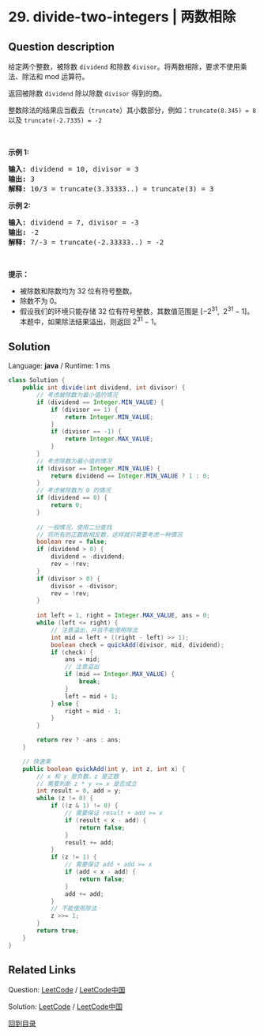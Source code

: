 ﻿# 29. divide-two-integers | 两数相除

## Question description

<!--If you want to use the English description, use <p>Given two integers <code>dividend</code> and <code>divisor</code>, divide two integers <strong>without</strong> using multiplication, division, and mod operator.</p>

<p>The integer division should truncate toward zero, which means losing its fractional part. For example, <code>8.345</code> would be truncated to <code>8</code>, and <code>-2.7335</code> would be truncated to <code>-2</code>.</p>

<p>Return <em>the <strong>quotient</strong> after dividing </em><code>dividend</code><em> by </em><code>divisor</code>.</p>

<p><strong>Note: </strong>Assume we are dealing with an environment that could only store integers within the <strong>32-bit</strong> signed integer range: <code>[&minus;2<sup>31</sup>, 2<sup>31</sup> &minus; 1]</code>. For this problem, if the quotient is <strong>strictly greater than</strong> <code>2<sup>31</sup> - 1</code>, then return <code>2<sup>31</sup> - 1</code>, and if the quotient is <strong>strictly less than</strong> <code>-2<sup>31</sup></code>, then return <code>-2<sup>31</sup></code>.</p>

<p>&nbsp;</p>
<p><strong>Example 1:</strong></p>

<pre>
<strong>Input:</strong> dividend = 10, divisor = 3
<strong>Output:</strong> 3
<strong>Explanation:</strong> 10/3 = 3.33333.. which is truncated to 3.
</pre>

<p><strong>Example 2:</strong></p>

<pre>
<strong>Input:</strong> dividend = 7, divisor = -3
<strong>Output:</strong> -2
<strong>Explanation:</strong> 7/-3 = -2.33333.. which is truncated to -2.
</pre>

<p>&nbsp;</p>
<p><strong>Constraints:</strong></p>

<ul>
	<li><code>-2<sup>31</sup> &lt;= dividend, divisor &lt;= 2<sup>31</sup> - 1</code></li>
	<li><code>divisor != 0</code></li>
</ul>
 instead-->
<p>给定两个整数，被除数&nbsp;<code>dividend</code>&nbsp;和除数&nbsp;<code>divisor</code>。将两数相除，要求不使用乘法、除法和 mod 运算符。</p>

<p>返回被除数&nbsp;<code>dividend</code>&nbsp;除以除数&nbsp;<code>divisor</code>&nbsp;得到的商。</p>

<p>整数除法的结果应当截去（<code>truncate</code>）其小数部分，例如：<code>truncate(8.345) = 8</code> 以及 <code>truncate(-2.7335) = -2</code></p>

<p>&nbsp;</p>

<p><strong>示例&nbsp;1:</strong></p>

<pre><strong>输入:</strong> dividend = 10, divisor = 3
<strong>输出:</strong> 3
<strong>解释: </strong>10/3 = truncate(3.33333..) = truncate(3) = 3</pre>

<p><strong>示例&nbsp;2:</strong></p>

<pre><strong>输入:</strong> dividend = 7, divisor = -3
<strong>输出:</strong> -2
<strong>解释:</strong> 7/-3 = truncate(-2.33333..) = -2</pre>

<p>&nbsp;</p>

<p><strong>提示：</strong></p>

<ul>
	<li>被除数和除数均为 32 位有符号整数。</li>
	<li>除数不为&nbsp;0。</li>
	<li>假设我们的环境只能存储 32 位有符号整数，其数值范围是 [&minus;2<sup>31</sup>,&nbsp; 2<sup>31&nbsp;</sup>&minus; 1]。本题中，如果除法结果溢出，则返回 2<sup>31&nbsp;</sup>&minus; 1。</li>
</ul>




## Solution

Language: **java**  /  Runtime: 1 ms

```java
class Solution {
    public int divide(int dividend, int divisor) {
        // 考虑被除数为最小值的情况
        if (dividend == Integer.MIN_VALUE) {
            if (divisor == 1) {
                return Integer.MIN_VALUE;
            }
            if (divisor == -1) {
                return Integer.MAX_VALUE;
            }
        }
        // 考虑除数为最小值的情况
        if (divisor == Integer.MIN_VALUE) {
            return dividend == Integer.MIN_VALUE ? 1 : 0;
        }
        // 考虑被除数为 0 的情况
        if (dividend == 0) {
            return 0;
        }
        
        // 一般情况，使用二分查找
        // 将所有的正数取相反数，这样就只需要考虑一种情况
        boolean rev = false;
        if (dividend > 0) {
            dividend = -dividend;
            rev = !rev;
        }
        if (divisor > 0) {
            divisor = -divisor;
            rev = !rev;
        }
        
        int left = 1, right = Integer.MAX_VALUE, ans = 0;
        while (left <= right) {
            // 注意溢出，并且不能使用除法
            int mid = left + ((right - left) >> 1);
            boolean check = quickAdd(divisor, mid, dividend);
            if (check) {
                ans = mid;
                // 注意溢出
                if (mid == Integer.MAX_VALUE) {
                    break;
                }
                left = mid + 1;
            } else {
                right = mid - 1;
            }
        }

        return rev ? -ans : ans;
    }

    // 快速乘
    public boolean quickAdd(int y, int z, int x) {
        // x 和 y 是负数，z 是正数
        // 需要判断 z * y >= x 是否成立
        int result = 0, add = y;
        while (z != 0) {
            if ((z & 1) != 0) {
                // 需要保证 result + add >= x
                if (result < x - add) {
                    return false;
                }
                result += add;
            }
            if (z != 1) {
                // 需要保证 add + add >= x
                if (add < x - add) {
                    return false;
                }
                add += add;
            }
            // 不能使用除法
            z >>= 1;
        }
        return true;
    }
}


```



## Related Links

Question: [LeetCode](https://leetcode.com/problems/divide-two-integers/description/)  /  [LeetCode中国](https://leetcode-cn.com/problems/divide-two-integers/description/)

Solution: [LeetCode](https://leetcode.com/articles/divide-two-integers/)  /  [LeetCode中国](https://leetcode-cn.com/articles/divide-two-integers/)

[回到目录](../README.md)